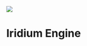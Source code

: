 [![](https://tokei.rs/b1/github/arlohb/iridium_engine)](https://github.com/arlohb/iridium_engine)

# Iridium Engine
